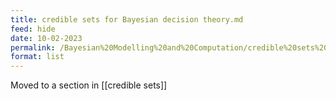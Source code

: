 ```yaml
---
title: credible sets for Bayesian decision theory.md
feed: hide
date: 10-02-2023
permalink: /Bayesian%20Modelling%20and%20Computation/credible%20sets%20for%20Bayesian%20decision%20theory.md
format: list
---
```



Moved to a section in [[credible sets]]